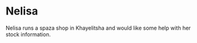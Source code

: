 # Nelisa
Nelisa runs a spaza shop in Khayelitsha and would like some help with her stock information.
